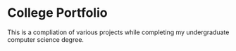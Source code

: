 # College Portfolio
 
This is a compliation of various projects while completing my undergraduate computer science degree.
